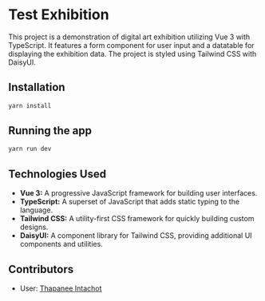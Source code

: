 # Test Exhibition

This project is a demonstration of digital art exhibition utilizing Vue 3 with TypeScript. It features a form component for user input and a datatable for displaying the exhibition data. The project is styled using Tailwind CSS with DaisyUI.


## Installation

```sh
yarn install
```

## Running the app

```sh
yarn run dev
```


## Technologies Used

- **Vue 3:** A progressive JavaScript framework for building user interfaces.
- **TypeScript:** A superset of JavaScript that adds static typing to the language.
- **Tailwind CSS:** A utility-first CSS framework for quickly building custom designs.
- **DaisyUI:** A component library for Tailwind CSS, providing additional UI components and utilities.

## Contributors

- User: [Thapanee Intachot](https://github.com/FiwzIntch)
